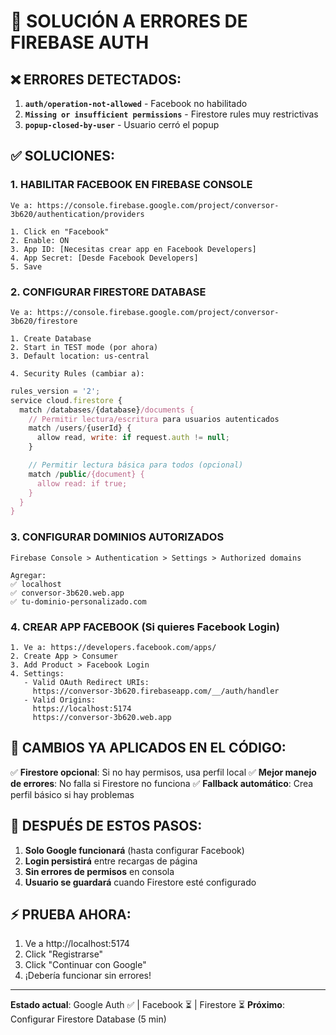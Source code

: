 # 🔧 SOLUCIÓN A ERRORES DE FIREBASE AUTH

## ❌ ERRORES DETECTADOS:

1. **`auth/operation-not-allowed`** - Facebook no habilitado
2. **`Missing or insufficient permissions`** - Firestore rules muy restrictivas
3. **`popup-closed-by-user`** - Usuario cerró el popup

## ✅ SOLUCIONES:

### 1. HABILITAR FACEBOOK EN FIREBASE CONSOLE

```
Ve a: https://console.firebase.google.com/project/conversor-3b620/authentication/providers

1. Click en "Facebook"
2. Enable: ON
3. App ID: [Necesitas crear app en Facebook Developers]
4. App Secret: [Desde Facebook Developers]
5. Save
```

### 2. CONFIGURAR FIRESTORE DATABASE

```
Ve a: https://console.firebase.google.com/project/conversor-3b620/firestore

1. Create Database
2. Start in TEST mode (por ahora)
3. Default location: us-central

4. Security Rules (cambiar a):
```

```javascript
rules_version = '2';
service cloud.firestore {
  match /databases/{database}/documents {
    // Permitir lectura/escritura para usuarios autenticados
    match /users/{userId} {
      allow read, write: if request.auth != null;
    }

    // Permitir lectura básica para todos (opcional)
    match /public/{document} {
      allow read: if true;
    }
  }
}
```

### 3. CONFIGURAR DOMINIOS AUTORIZADOS

```
Firebase Console > Authentication > Settings > Authorized domains

Agregar:
✅ localhost
✅ conversor-3b620.web.app
✅ tu-dominio-personalizado.com
```

### 4. CREAR APP FACEBOOK (Si quieres Facebook Login)

```
1. Ve a: https://developers.facebook.com/apps/
2. Create App > Consumer
3. Add Product > Facebook Login
4. Settings:
   - Valid OAuth Redirect URIs:
     https://conversor-3b620.firebaseapp.com/__/auth/handler
   - Valid Origins:
     https://localhost:5174
     https://conversor-3b620.web.app
```

## 🚀 CAMBIOS YA APLICADOS EN EL CÓDIGO:

✅ **Firestore opcional**: Si no hay permisos, usa perfil local
✅ **Mejor manejo de errores**: No falla si Firestore no funciona
✅ **Fallback automático**: Crea perfil básico si hay problemas

## 🎯 DESPUÉS DE ESTOS PASOS:

1. **Solo Google funcionará** (hasta configurar Facebook)
2. **Login persistirá** entre recargas de página
3. **Sin errores de permisos** en consola
4. **Usuario se guardará** cuando Firestore esté configurado

## ⚡ PRUEBA AHORA:

1. Ve a http://localhost:5174
2. Click "Registrarse"
3. Click "Continuar con Google"
4. ¡Debería funcionar sin errores!

---

**Estado actual**: Google Auth ✅ | Facebook ⏳ | Firestore ⏳
**Próximo**: Configurar Firestore Database (5 min)